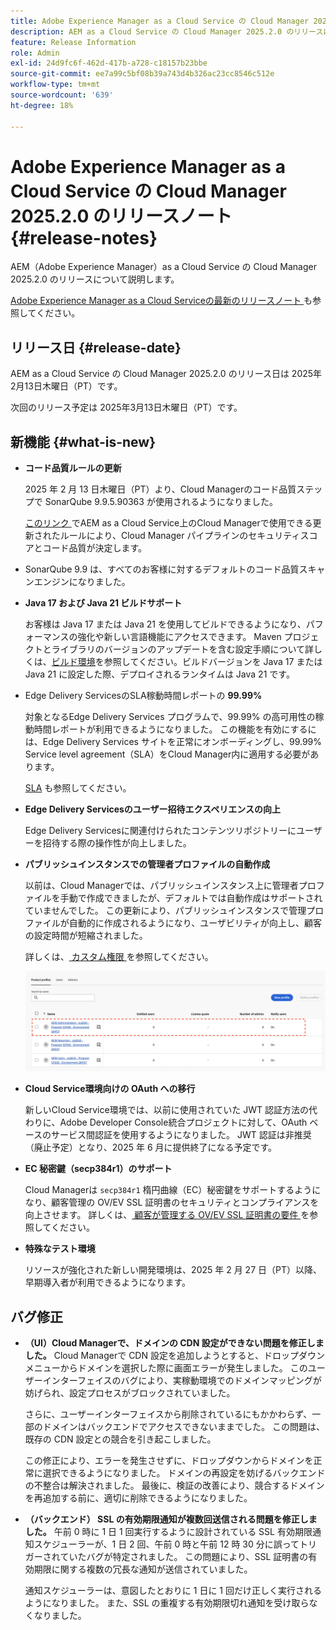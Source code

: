 ```yaml
---
title: Adobe Experience Manager as a Cloud Service の Cloud Manager 2025.2.0 のリリースノート
description: AEM as a Cloud Service の Cloud Manager 2025.2.0 のリリースについて説明します。
feature: Release Information
role: Admin
exl-id: 24d9fc6f-462d-417b-a728-c18157b23bbe
source-git-commit: ee7a99c5bf08b39a743d4b326ac23cc8546c512e
workflow-type: tm+mt
source-wordcount: '639'
ht-degree: 18%

---
```


# Adobe Experience Manager as a Cloud Service の Cloud Manager 2025.2.0 のリリースノート {#release-notes}

<!-- https://wiki.corp.adobe.com/pages/viewpage.action?pageId=3389843928 -->

AEM（Adobe Experience Manager）as a Cloud Service の Cloud Manager 2025.2.0 のリリースについて説明します。


[Adobe Experience Manager as a Cloud Serviceの最新のリリースノート ](/help/release-notes/release-notes-cloud/release-notes-current.md) も参照してください。

## リリース日 {#release-date}

AEM as a Cloud Service の Cloud Manager 2025.2.0 のリリース日は 2025年2月13日木曜日（PT）です。

次回のリリース予定は 2025年3月13日木曜日（PT）です。

## 新機能 {#what-is-new}

* **コード品質ルールの更新**

  2025 年 2 月 13 日木曜日（PT）より、Cloud Managerのコード品質ステップで SonarQube 9.9.5.90363 が使用されるようになりました。

  [ このリンク ](/help/implementing/cloud-manager/code-quality-testing.md#understanding-code-quality-rules) でAEM as a Cloud Service上のCloud Managerで使用できる更新されたルールにより、Cloud Manager パイプラインのセキュリティスコアとコード品質が決定します。

* SonarQube 9.9 は、すべてのお客様に対するデフォルトのコード品質スキャンエンジンになりました。

* **Java 17 および Java 21 ビルドサポート**

  お客様は Java 17 または Java 21 を使用してビルドできるようになり、パフォーマンスの強化や新しい言語機能にアクセスできます。 Maven プロジェクトとライブラリのバージョンのアップデートを含む設定手順について詳しくは、[ビルド環境](/help/implementing/cloud-manager/getting-access-to-aem-in-cloud/build-environment-details.md)を参照してください。ビルドバージョンを Java 17 または Java 21 に設定した際、デプロイされるランタイムは Java 21 です。

* Edge Delivery ServicesのSLA稼動時間レポートの **99.99%**

  対象となるEdge Delivery Services プログラムで、99.99% の高可用性の稼動時間レポートが利用できるようになりました。 この機能を有効にするには、Edge Delivery Services サイトを正常にオンボーディングし、99.99% Service level agreement（SLA）をCloud Manager内に適用する必要があります。

  [SLA](/help/implementing/cloud-manager/getting-access-to-aem-in-cloud/creating-production-programs.md#sla) も参照してください。

* **Edge Delivery Servicesのユーザー招待エクスペリエンスの向上**

  Edge Delivery Servicesに関連付けられたコンテンツリポジトリーにユーザーを招待する際の操作性が向上しました。<!-- CMGR-65331 -->

* **パブリッシュインスタンスでの管理者プロファイルの自動作成**

  以前は、Cloud Managerでは、パブリッシュインスタンス上に管理者プロファイルを手動で作成できましたが、デフォルトでは自動作成はサポートされていませんでした。 この更新により、パブリッシュインスタンスで管理プロファイルが自動的に作成されるようになり、ユーザビリティが向上し、顧客の設定時間が短縮されました。

  詳しくは、[ カスタム権限 ](/help/implementing/cloud-manager/custom-permissions.md) を参照してください。

  ![パイプラインアクティビティフィルタリング](/help/implementing/cloud-manager/release-notes/assets/product-profiles.png)

* **Cloud Service環境向けの OAuth への移行**

  新しいCloud Service環境では、以前に使用されていた JWT 認証方法の代わりに、Adobe Developer Console統合プロジェクトに対して、OAuth ベースのサービス間認証を使用するようになりました。 JWT 認証は非推奨（廃止予定）となり、2025 年 6 月に提供終了になる予定です。

* **EC 秘密鍵（secp384r1）のサポート**

  Cloud Managerは `secp384r1` 楕円曲線（EC）秘密鍵をサポートするようになり、顧客管理の OV/EV SSL 証明書のセキュリティとコンプライアンスを向上させます。
詳しくは、[ 顧客が管理する OV/EV SSL 証明書の要件 ](/help/implementing/cloud-manager/managing-ssl-certifications/introduction-to-ssl-certificates.md) を参照してください。<!-- CMGR-63636 -->

* **特殊なテスト環境**

  リソースが強化された新しい開発環境は、2025 年 2 月 27 日（PT）以降、早期導入者が利用できるようになります。


<!--
## Early adoption program {#early-adoption}

Be a part of Cloud Manager's early adoption program and have a chance to test upcoming features. -->


## バグ修正

* **（UI）Cloud Managerで、ドメインの CDN 設定ができない問題を修正しました。**
Cloud Managerで CDN 設定を追加しようとすると、ドロップダウンメニューからドメインを選択した際に画面エラーが発生しました。 このユーザーインターフェイスのバグにより、実稼動環境でのドメインマッピングが妨げられ、設定プロセスがブロックされていました。

  さらに、ユーザーインターフェイスから削除されているにもかかわらず、一部のドメインはバックエンドでアクセスできないままでした。 この問題は、既存の CDN 設定との競合を引き起こしました。

  この修正により、エラーを発生させずに、ドロップダウンからドメインを正常に選択できるようになりました。 ドメインの再設定を妨げるバックエンドの不整合は解決されました。 最後に、検証の改善により、競合するドメインを再追加する前に、適切に削除できるようになりました。<!-- CMGR-64888 -->
* **（バックエンド） SSL の有効期限通知が複数回送信される問題を修正しました。**
午前 0 時に 1 日 1 回実行するように設計されている SSL 有効期限通知スケジューラーが、1 日 2 回、午前 0 時と午前 12 時 30 分に誤ってトリガーされていたバグが特定されました。 この問題により、SSL 証明書の有効期限に関する複数の冗長な通知が送信されていました。

  通知スケジューラーは、意図したとおりに 1 日に 1 回だけ正しく実行されるようになりました。 また、SSL の重複する有効期限切れ通知を受け取らなくなりました。<!-- CMGR-64748 -->




<!-- ## Known issues {#known-issues} -->
